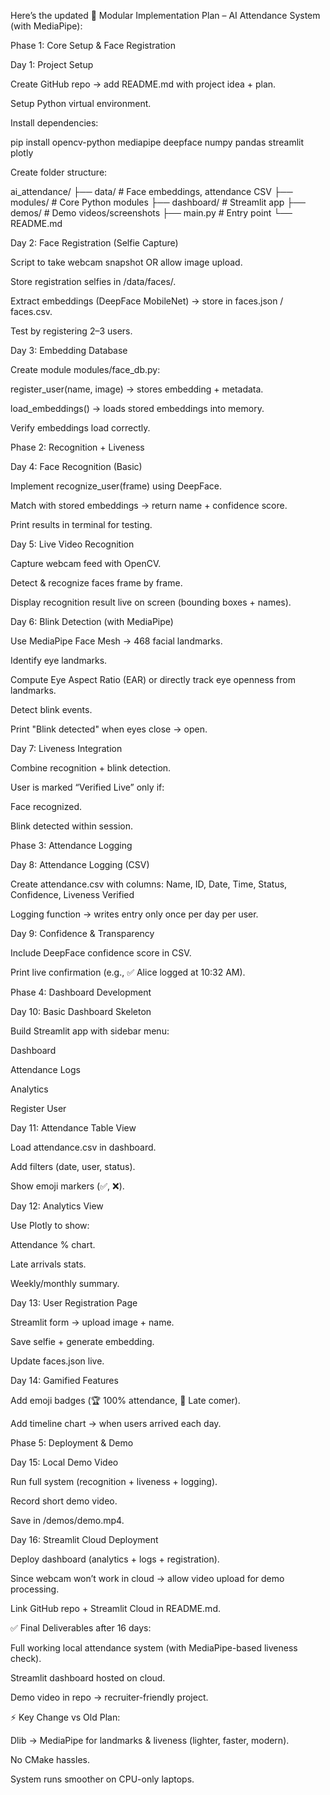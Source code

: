 Here’s the updated 🧩 Modular Implementation Plan – AI Attendance System (with MediaPipe):

Phase 1: Core Setup & Face Registration

Day 1: Project Setup

Create GitHub repo → add README.md with project idea + plan.

Setup Python virtual environment.

Install dependencies:

pip install opencv-python mediapipe deepface numpy pandas streamlit plotly


Create folder structure:

ai_attendance/
├── data/          # Face embeddings, attendance CSV
├── modules/       # Core Python modules
├── dashboard/     # Streamlit app
├── demos/         # Demo videos/screenshots
├── main.py        # Entry point
└── README.md


Day 2: Face Registration (Selfie Capture)

Script to take webcam snapshot OR allow image upload.

Store registration selfies in /data/faces/.

Extract embeddings (DeepFace MobileNet) → store in faces.json / faces.csv.

Test by registering 2–3 users.

Day 3: Embedding Database

Create module modules/face_db.py:

register_user(name, image) → stores embedding + metadata.

load_embeddings() → loads stored embeddings into memory.

Verify embeddings load correctly.

Phase 2: Recognition + Liveness

Day 4: Face Recognition (Basic)

Implement recognize_user(frame) using DeepFace.

Match with stored embeddings → return name + confidence score.

Print results in terminal for testing.

Day 5: Live Video Recognition

Capture webcam feed with OpenCV.

Detect & recognize faces frame by frame.

Display recognition result live on screen (bounding boxes + names).

Day 6: Blink Detection (with MediaPipe)

Use MediaPipe Face Mesh → 468 facial landmarks.

Identify eye landmarks.

Compute Eye Aspect Ratio (EAR) or directly track eye openness from landmarks.

Detect blink events.

Print "Blink detected" when eyes close → open.

Day 7: Liveness Integration

Combine recognition + blink detection.

User is marked “Verified Live” only if:

Face recognized.

Blink detected within session.

Phase 3: Attendance Logging

Day 8: Attendance Logging (CSV)

Create attendance.csv with columns:
Name, ID, Date, Time, Status, Confidence, Liveness Verified

Logging function → writes entry only once per day per user.

Day 9: Confidence & Transparency

Include DeepFace confidence score in CSV.

Print live confirmation (e.g., ✅ Alice logged at 10:32 AM).

Phase 4: Dashboard Development

Day 10: Basic Dashboard Skeleton

Build Streamlit app with sidebar menu:

Dashboard

Attendance Logs

Analytics

Register User

Day 11: Attendance Table View

Load attendance.csv in dashboard.

Add filters (date, user, status).

Show emoji markers (✅, ❌).

Day 12: Analytics View

Use Plotly to show:

Attendance % chart.

Late arrivals stats.

Weekly/monthly summary.

Day 13: User Registration Page

Streamlit form → upload image + name.

Save selfie + generate embedding.

Update faces.json live.

Day 14: Gamified Features

Add emoji badges (🏆 100% attendance, 🌙 Late comer).

Add timeline chart → when users arrived each day.

Phase 5: Deployment & Demo

Day 15: Local Demo Video

Run full system (recognition + liveness + logging).

Record short demo video.

Save in /demos/demo.mp4.

Day 16: Streamlit Cloud Deployment

Deploy dashboard (analytics + logs + registration).

Since webcam won’t work in cloud → allow video upload for demo processing.

Link GitHub repo + Streamlit Cloud in README.md.

✅ Final Deliverables after 16 days:

Full working local attendance system (with MediaPipe-based liveness check).

Streamlit dashboard hosted on cloud.

Demo video in repo → recruiter-friendly project.

⚡ Key Change vs Old Plan:

Dlib → MediaPipe for landmarks & liveness (lighter, faster, modern).

No CMake hassles.

System runs smoother on CPU-only laptops.